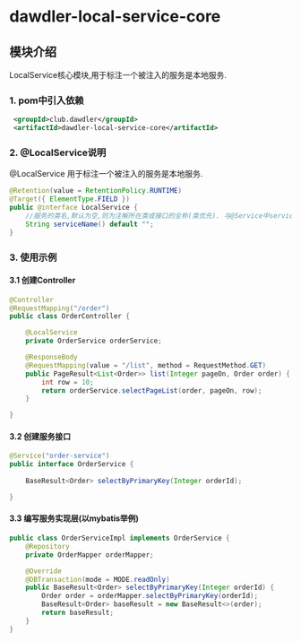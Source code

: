 # dawdler-local-service-core

## 模块介绍

LocalService核心模块,用于标注一个被注入的服务是本地服务.

### 1. pom中引入依赖

```xml
 <groupId>club.dawdler</groupId>
 <artifactId>dawdler-local-service-core</artifactId>
```

### 2. @LocalService说明

@LocalService 用于标注一个被注入的服务是本地服务.

```java
@Retention(value = RetentionPolicy.RUNTIME)
@Target({ ElementType.FIELD })
public @interface LocalService {
    //服务的类名,默认为空,则为注解所在类或接口的全称(类优先). 与@Service中serviceName对应
    String serviceName() default "";
}
```

### 3. 使用示例

#### 3.1 创建Controller

```java
@Controller
@RequestMapping("/order")
public class OrderController {

    @LocalService
    private OrderService orderService;

    @ResponseBody
    @RequestMapping(value = "/list", method = RequestMethod.GET)
    public PageResult<List<Order>> list(Integer pageOn, Order order) {
        int row = 10;
        return orderService.selectPageList(order, pageOn, row);
    }

}
```

#### 3.2 创建服务接口

```java
@Service("order-service")
public interface OrderService {
 
    BaseResult<Order> selectByPrimaryKey(Integer orderId);

}
```

#### 3.3 编写服务实现层(以mybatis举例)

```java
public class OrderServiceImpl implements OrderService {
    @Repository
    private OrderMapper orderMapper;

    @Override
    @DBTransaction(mode = MODE.readOnly)
    public BaseResult<Order> selectByPrimaryKey(Integer orderId) {
        Order order = orderMapper.selectByPrimaryKey(orderId);
        BaseResult<Order> baseResult = new BaseResult<>(order);
        return baseResult;
    }
}
```
